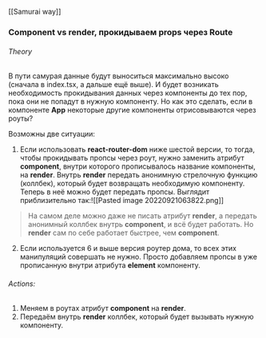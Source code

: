 [[Samurai way]]
### Сomponent vs render, прокидываем props через Route
###### Theory
В пути самурая данные будут выноситься максимально высоко (сначала в index.tsx, а дальше ещё выше). И будет возникать необходимость прокидывания данных через компоненты до тех пор, пока они не попадут в нужную компоненту. Но как это сделать, если в компоненте **Арр** некоторые другие компоненты отрисовываются через роуты?

Возможны две ситуации:
1. Если использовать **react-router-dom** ниже шестой версии, то тогда, чтобы прокидывать пропсы через роут, нужно заменить атрибут **component**, внутри которого прописывалось название компоненты, на **render**. Внутрь **render** передать анонимную стрелочную функцию (коллбек), который будет возвращать необходимую компоненту. Теперь в неё можно будет передать пропсы.
Выглядит приблизительно так:![[Pasted image 20220921063822.png]]
> На самом деле можно даже не писать атрибут **render**, а передать анонимный коллбек внутрь **component**, и всё будет работать. Но **render** сам по себе работает быстрее, чем **сomponent**.

2. Если используется 6 и выше версия роутер дома, то всех этих манипуляций совершать не нужно. Просто добавляем пропсы в уже прописанную внутри атрибута **element** компоненту.

###### Actions:
1. Меняем в роутах атрибут **component** на **render**. 
2. Передаём внутрь **render** коллбек, который будет вызывать нужную компоненту.